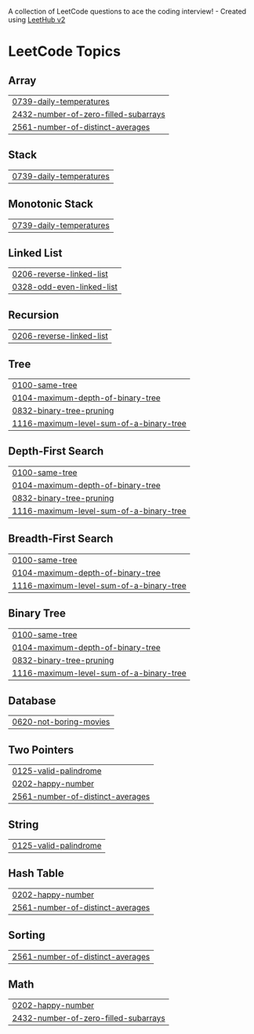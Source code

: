 A collection of LeetCode questions to ace the coding interview! - Created using [LeetHub v2](https://github.com/arunbhardwaj/LeetHub-2.0)
<!---LeetCode Topics Start-->
# LeetCode Topics
## Array
|  |
| ------- |
| [0739-daily-temperatures](https://github.com/sahilkumar028/leetcode-problems/tree/master/0739-daily-temperatures) |
| [2432-number-of-zero-filled-subarrays](https://github.com/sahilkumar028/leetcode-problems/tree/master/2432-number-of-zero-filled-subarrays) |
| [2561-number-of-distinct-averages](https://github.com/sahilkumar028/leetcode-problems/tree/master/2561-number-of-distinct-averages) |
## Stack
|  |
| ------- |
| [0739-daily-temperatures](https://github.com/sahilkumar028/leetcode-problems/tree/master/0739-daily-temperatures) |
## Monotonic Stack
|  |
| ------- |
| [0739-daily-temperatures](https://github.com/sahilkumar028/leetcode-problems/tree/master/0739-daily-temperatures) |
## Linked List
|  |
| ------- |
| [0206-reverse-linked-list](https://github.com/sahilkumar028/leetcode-problems/tree/master/0206-reverse-linked-list) |
| [0328-odd-even-linked-list](https://github.com/sahilkumar028/leetcode-problems/tree/master/0328-odd-even-linked-list) |
## Recursion
|  |
| ------- |
| [0206-reverse-linked-list](https://github.com/sahilkumar028/leetcode-problems/tree/master/0206-reverse-linked-list) |
## Tree
|  |
| ------- |
| [0100-same-tree](https://github.com/sahilkumar028/leetcode-problems/tree/master/0100-same-tree) |
| [0104-maximum-depth-of-binary-tree](https://github.com/sahilkumar028/leetcode-problems/tree/master/0104-maximum-depth-of-binary-tree) |
| [0832-binary-tree-pruning](https://github.com/sahilkumar028/leetcode-problems/tree/master/0832-binary-tree-pruning) |
| [1116-maximum-level-sum-of-a-binary-tree](https://github.com/sahilkumar028/leetcode-problems/tree/master/1116-maximum-level-sum-of-a-binary-tree) |
## Depth-First Search
|  |
| ------- |
| [0100-same-tree](https://github.com/sahilkumar028/leetcode-problems/tree/master/0100-same-tree) |
| [0104-maximum-depth-of-binary-tree](https://github.com/sahilkumar028/leetcode-problems/tree/master/0104-maximum-depth-of-binary-tree) |
| [0832-binary-tree-pruning](https://github.com/sahilkumar028/leetcode-problems/tree/master/0832-binary-tree-pruning) |
| [1116-maximum-level-sum-of-a-binary-tree](https://github.com/sahilkumar028/leetcode-problems/tree/master/1116-maximum-level-sum-of-a-binary-tree) |
## Breadth-First Search
|  |
| ------- |
| [0100-same-tree](https://github.com/sahilkumar028/leetcode-problems/tree/master/0100-same-tree) |
| [0104-maximum-depth-of-binary-tree](https://github.com/sahilkumar028/leetcode-problems/tree/master/0104-maximum-depth-of-binary-tree) |
| [1116-maximum-level-sum-of-a-binary-tree](https://github.com/sahilkumar028/leetcode-problems/tree/master/1116-maximum-level-sum-of-a-binary-tree) |
## Binary Tree
|  |
| ------- |
| [0100-same-tree](https://github.com/sahilkumar028/leetcode-problems/tree/master/0100-same-tree) |
| [0104-maximum-depth-of-binary-tree](https://github.com/sahilkumar028/leetcode-problems/tree/master/0104-maximum-depth-of-binary-tree) |
| [0832-binary-tree-pruning](https://github.com/sahilkumar028/leetcode-problems/tree/master/0832-binary-tree-pruning) |
| [1116-maximum-level-sum-of-a-binary-tree](https://github.com/sahilkumar028/leetcode-problems/tree/master/1116-maximum-level-sum-of-a-binary-tree) |
## Database
|  |
| ------- |
| [0620-not-boring-movies](https://github.com/sahilkumar028/leetcode-problems/tree/master/0620-not-boring-movies) |
## Two Pointers
|  |
| ------- |
| [0125-valid-palindrome](https://github.com/sahilkumar028/leetcode-problems/tree/master/0125-valid-palindrome) |
| [0202-happy-number](https://github.com/sahilkumar028/leetcode-problems/tree/master/0202-happy-number) |
| [2561-number-of-distinct-averages](https://github.com/sahilkumar028/leetcode-problems/tree/master/2561-number-of-distinct-averages) |
## String
|  |
| ------- |
| [0125-valid-palindrome](https://github.com/sahilkumar028/leetcode-problems/tree/master/0125-valid-palindrome) |
## Hash Table
|  |
| ------- |
| [0202-happy-number](https://github.com/sahilkumar028/leetcode-problems/tree/master/0202-happy-number) |
| [2561-number-of-distinct-averages](https://github.com/sahilkumar028/leetcode-problems/tree/master/2561-number-of-distinct-averages) |
## Sorting
|  |
| ------- |
| [2561-number-of-distinct-averages](https://github.com/sahilkumar028/leetcode-problems/tree/master/2561-number-of-distinct-averages) |
## Math
|  |
| ------- |
| [0202-happy-number](https://github.com/sahilkumar028/leetcode-problems/tree/master/0202-happy-number) |
| [2432-number-of-zero-filled-subarrays](https://github.com/sahilkumar028/leetcode-problems/tree/master/2432-number-of-zero-filled-subarrays) |
<!---LeetCode Topics End-->